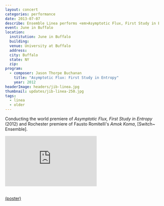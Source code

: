 ```yaml
---
layout: concert
categories: performance
date: 2013-07-07
describe: Ensemble Linea performs <em>Asymptotic Flux, First Study in Entropy</em> (2012) at June in Buffalo, Jean-Philippe Wurtz, conductor.
event: June in Buffalo
location:
  institution: June in Buffalo
  building:
  venue: University at Buffalo
  address:
  city: Buffalo
  state: NY
  zip:
program:
  - composer: Jason Thorpe Buchanan
    title: "Asymptotic Flux: First Study in Entropy"
    year: 2012
headerImage: headers/jib-linea.jpg
thumbnail: updates/jib-linea-250.jpg
tags:
  - linea
  - older
---
```


Conducting the world premiere of <em>Asymptotic Flux, First Study in Entropy</em> (2012) and Rochester premiere of Fausto Romitelli's <em>Amok Koma</em>, [Switch~ Ensemble].

<section class="score-vid-header module-bg-dark" background-color="#051f4a" background-image="http://www.jasonthorpebuchanan.com/assets/images/backgrounds/crazystavesdarkblue1400.jpg">
<div class="row full-width" width="100%">
    <div class="col-12 nopadding"><iframe class="embed-responsive-item" height="165vh" src="https://player.vimeo.com/video/123763683" frameborder="0" allowfullscreen></iframe></div><br>
</div></section>


<a href="http://www.jasonthorpebuchanan.com/img/Ossia_october_2012.png">(poster)</a>
